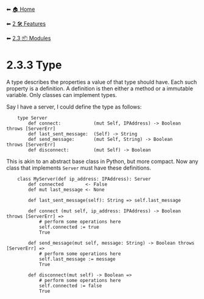 ⬅ [🏠 Home](../../README.md)

⬅ [2 🛠 Features](../README.md)

⬅ [2.3 📦 Modules](README.md)

# 2.3.3 Type

A type describes the properties a value of that type should have.
Each such property is a definition.
A definition is then either a method or a immutable variable.
Only classes can implement types.

Say I have a server, I could define the type as follows:
```mamba
    type Server
        def connect:            (mut Self, IPAddress) -> Boolean throws [ServerErr]
        def last_sent_message:  (Self) -> String
        def send_message:       (mut Self, String) -> Boolean    throws [ServerErr]
        def disconnect:         (mut Self) -> Boolean
```

This is akin to an abstract base class in Python, but more compact.
Now any class that implements `Server` must have these definitions.
```mamba
    class MyServer(def ip_address: IPAddress): Server
        def connected        <- False
        def mut last_message <- None

        def last_sent_message(self): String => self.last_message

        def connect (mut self, ip_address: IPAddress) -> Boolean throws [ServerErr] =>
            # perform some operations here
            self.connected := true
            True

        def send_message(mut self, message: String) -> Boolean throws [ServerErr] =>
            # perform some operations here
            self.last_message := message
            True

        def disconnect(mut self) -> Boolean =>
            # perform some operations here
            self.connected := false
            True
```
